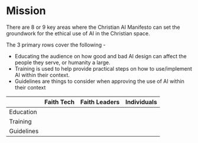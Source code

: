 # Mission

There are 8 or 9 key areas where the Christian AI Manifesto can set the groundwork for the ethical use of AI in the Christian space.&#x20;



The 3 primary rows cover the following -&#x20;

* Educating the audience on how good and bad AI design can affect the people they serve, or humanity a large.&#x20;
* Training is used to help provide practical steps on how to use/implement AI within their context.
* Guidelines are things to consider when approving the use of AI within their context



|            | Faith Tech | Faith Leaders | Individuals |
| ---------- | ---------- | ------------- | ----------- |
| Education  |            |               |             |
| Training   |            |               |             |
| Guidelines |            |               |             |
